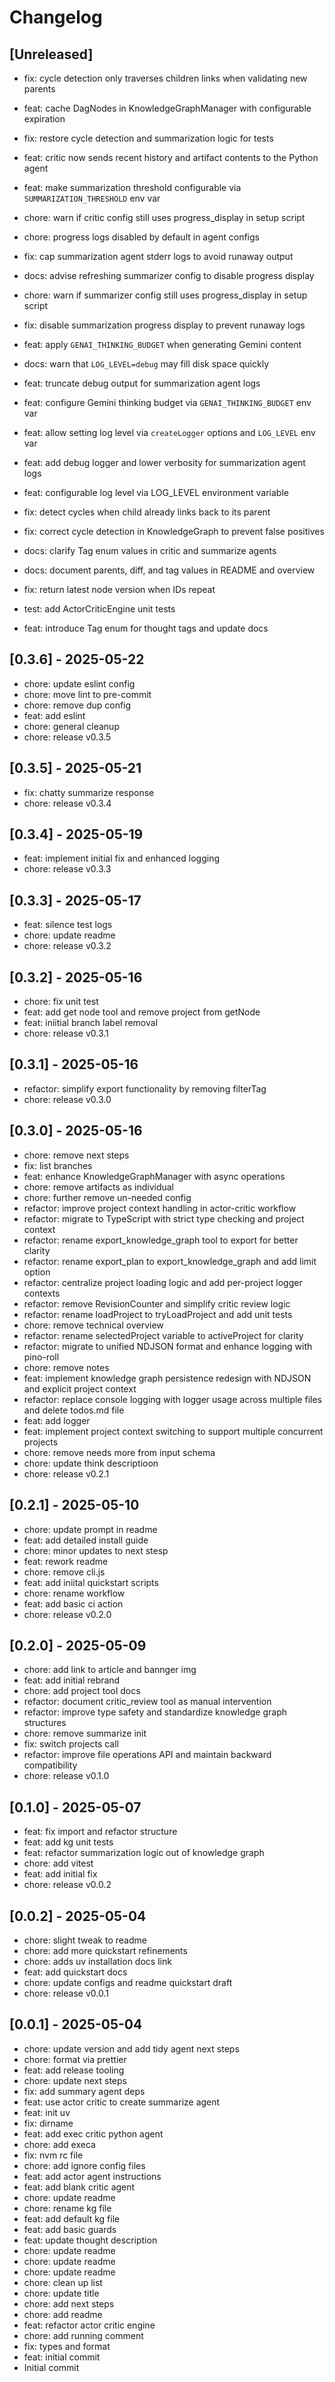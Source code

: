 # Changelog

## [Unreleased]

- fix: cycle detection only traverses children links when validating new parents
- feat: cache DagNodes in KnowledgeGraphManager with configurable expiration

- fix: restore cycle detection and summarization logic for tests

- feat: critic now sends recent history and artifact contents to the Python agent

- feat: make summarization threshold configurable via `SUMMARIZATION_THRESHOLD` env var

- chore: warn if critic config still uses progress_display in setup script
- chore: progress logs disabled by default in agent configs

- fix: cap summarization agent stderr logs to avoid runaway output

- docs: advise refreshing summarizer config to disable progress display
- chore: warn if summarizer config still uses progress_display in setup script
- fix: disable summarization progress display to prevent runaway logs

- feat: apply `GENAI_THINKING_BUDGET` when generating Gemini content
- docs: warn that `LOG_LEVEL=debug` may fill disk space quickly
- feat: truncate debug output for summarization agent logs

- feat: configure Gemini thinking budget via `GENAI_THINKING_BUDGET` env var

- feat: allow setting log level via `createLogger` options and `LOG_LEVEL` env var
- feat: add debug logger and lower verbosity for summarization agent logs
- feat: configurable log level via LOG_LEVEL environment variable
- fix: detect cycles when child already links back to its parent
- fix: correct cycle detection in KnowledgeGraph to prevent false positives
- docs: clarify Tag enum values in critic and summarize agents
- docs: document parents, diff, and tag values in README and overview
- fix: return latest node version when IDs repeat
- test: add ActorCriticEngine unit tests
- feat: introduce Tag enum for thought tags and update docs

## [0.3.6] - 2025-05-22

- chore: update eslint config
- chore: move lint to pre-commit
- chore: remove dup config
- feat: add eslint
- chore: general cleanup
- chore: release v0.3.5

## [0.3.5] - 2025-05-21

- fix: chatty summarize response
- chore: release v0.3.4

## [0.3.4] - 2025-05-19

- feat: implement initial fix and enhanced logging
- chore: release v0.3.3

## [0.3.3] - 2025-05-17

- feat: silence test logs
- chore: update readme
- chore: release v0.3.2

## [0.3.2] - 2025-05-16

- chore: fix unit test
- feat: add get node tool and remove project from getNode
- feat: iniitial branch label removal
- chore: release v0.3.1

## [0.3.1] - 2025-05-16

- refactor: simplify export functionality by removing filterTag
- chore: release v0.3.0

## [0.3.0] - 2025-05-16

- chore: remove next steps
- fix: list branches
- feat: enhance KnowledgeGraphManager with async operations
- chore: remove artifacts as individual
- chore: further remove un-needed config
- refactor: improve project context handling in actor-critic workflow
- refactor: migrate to TypeScript with strict type checking and project context
- refactor: rename export_knowledge_graph tool to export for better clarity
- refactor: rename export_plan to export_knowledge_graph and add limit option
- refactor: centralize project loading logic and add per-project logger contexts
- refactor: remove RevisionCounter and simplify critic review logic
- refactor: rename loadProject to tryLoadProject and add unit tests
- chore: remove technical overview
- refactor: rename selectedProject variable to activeProject for clarity
- refactor: migrate to unified NDJSON format and enhance logging with pino-roll
- chore: remove notes
- feat: implement knowledge graph persistence redesign with NDJSON and explicit project context
- refactor: replace console logging with logger usage across multiple files and delete todos.md file
- feat: add logger
- feat: implement project context switching to support multiple concurrent projects
- chore: remove needs more from input schema
- chore: update think descriptioon
- chore: release v0.2.1

## [0.2.1] - 2025-05-10

- chore: update prompt in readme
- feat: add detailed install guide
- chore: minor updates to next stesp
- feat: rework readme
- chore: remove cli.js
- feat: add iniital quickstart scripts
- chore: rename workflow
- feat: add basic ci action
- chore: release v0.2.0

## [0.2.0] - 2025-05-09

- chore: add link to article and bannger img
- feat: add initial rebrand
- chore: add project tool docs
- refactor: document critic_review tool as manual intervention
- refactor: improve type safety and standardize knowledge graph structures
- chore: remove summarize init
- fix: switch projects call
- refactor: improve file operations API and maintain backward compatibility
- chore: release v0.1.0

## [0.1.0] - 2025-05-07

- feat: fix import and refactor structure
- feat: add kg unit tests
- feat: refactor summarization logic out of knowledge graph
- chore: add vitest
- feat: add initial fix
- chore: release v0.0.2

## [0.0.2] - 2025-05-04

- chore: slight tweak to readme
- chore: add more quickstart refinements
- chore: adds uv installation docs link
- feat: add quickstart docs
- chore: update configs and readme quickstart draft
- chore: release v0.0.1

## [0.0.1] - 2025-05-04

- chore: update version and add tidy agent next steps
- chore: format via prettier
- feat: add release tooling
- chore: update next steps
- fix: add summary agent deps
- feat: use actor critic to create summarize agent
- feat: init uv
- fix: dirname
- feat: add exec critic python agent
- chore: add execa
- fix: nvm rc file
- chore: add ignore config files
- feat: add actor agent instructions
- feat: add blank critic agent
- chore: update readme
- chore: rename kg file
- feat: add default kg file
- feat: add basic guards
- feat: update thought description
- chore: update readme
- chore: update readme
- chore: update readme
- chore: clean up list
- chore: update title
- chore: add next steps
- chore: add readme
- feat: refactor actor critic engine
- chore: add running comment
- fix: types and format
- feat: initial commit
- Initial commit
